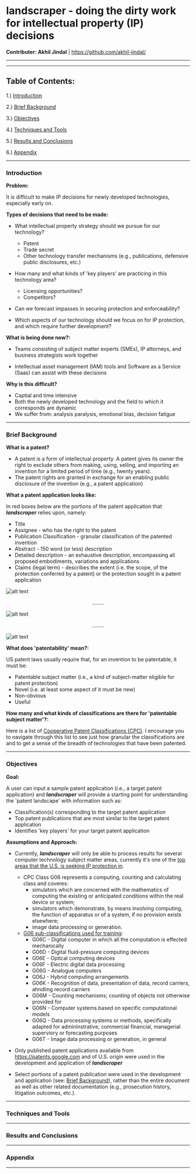 
# landscraper - doing the dirty work for intellectual property (IP) decisions

__Contributer: Akhil Jindal__ | https://github.com/akhil-jindal/

---
---
## Table of Contents:

1.) [Introduction](#introduction)

2.) [Brief Background](#background)

3.) [Objectives](#objectives)

4.) [Techniques and Tools](#techniques)

5.) [Results and Conclusions](#results)

6.) [Appendix](#appendix)

---

### Introduction <a name="introduction"></a>

__Problem:__ 

It is difficult to make IP decisions for newly developed technologies, especially early on.

__Types of decisions that need to be made:__

* What intellectual property strategy should we pursue for our technology?
  * Patent
  * Trade secret
  * Other technology transfer mechanisms (e.g., publications, defensive public disclosures, etc.)

* How many and what kinds of 'key players' are practicing in this technology area?
  * Licensing opportunities?
  * Competitors?
  
* Can we forecast impasses in securing protection and enforceability?

* Which aspects of our technology should we focus on for IP protection, and which require further development?

__What is being done now?:__

* Teams consisting of subject matter experts (SMEs), IP attorneys, and business strategists work together

* Intellectual asset management (IAM) tools and Software as a Service (Saas) can assist with these decisions

__Why is this difficult?__

* Captial and time intensive
* Both the newly developed technology and the field to which it corresponds are dynamic
* We suffer from: analysis paralysis, emotional bias, decision fatigue

---
### Brief Background <a name="background"></a>

__What is a patent?__

* A patent is a form of intellectual property. A patent gives its owner the right to exclude others from making, using, selling, and importing an invention for a limited period of time (e.g., twenty years).
* The patent rights are granted in exchange for an enabling public disclosure of the invention (e.g., a patent application)

__What a patent application looks like:__

In red boxes below are the portions of the patent application that ___landscraper___ relies upon, namely:
* Title
* Assignee - who has the right to the patent
* Publication Classification - granular classification of the patented invention
* Abstract - 150 word (or less) description
* Detailed description - an exhaustive description, encompassing all proposed embodiments, variations and applications
* Claims (legal term) - describes the extent (i.e. the scope, of the protection conferred by a patent) or the protection sought in a patent application

![alt text](patent_app_I.png)

<center> ........ </center> 

![alt text](patent_app_II.png)

<center> ........ </center> 

![alt text](patent_app_III.png)


__What does 'patentability' mean?:__

US patent laws usually require that, for an invention to be patentable, it must be:

* Patentable subject matter (i.e., a kind of subject-matter eligible for patent protection)
* Novel (i.e. at least some aspect of it must be new)
* Non-obvious
* Useful

__How many and what kinds of classifications are there for 'patentable subject matter'?:__

Here is a list of [Cooperative Patent Classifications (CPC)](https://www.uspto.gov/web/patents/classification/cpc/html/cpc.html).  I encourage you to navigate through this list to see just how granular the classifications are and to get a sense of the breadth of technologies that have been patented.


---
### Objectives <a name="objectives"></a>

__Goal:__

A user can input a sample patent application (i.e., a target patent application) and ___landscraper___ will provide a starting point for understanding the 'patent landscape' with information such as:
* Classification(s) corresponding to the target patent application
* Top patent publications that are most similar to the target patent application
* Identifies 'key players' for your target patent application

__Assumptions and Approach:__

* Currently, ___landscraper___ will only be able to process results for several computer technology subject matter areas, currently it's one of the [top areas that the U.S. is seeking IP protection in](https://www.wipo.int/edocs/infogdocs/en/ipfactsandfigures2018/).
  * CPC Class G06 represents a computing, counting and calculating class and coveres:
    * simulators which are concerned with the mathematics of computing the existing or anticipated conditions within the real device or system;
    * simulators which demonstrate, by means involving computing, the function of apparatus or of a system, if no provision exists elsewhere;
    * image data processing or generation.
  * [G06 sub-classifications used for training](https://www.uspto.gov/web/patents/classification/cpc/html/cpc-G.html#G06):
    * G06C - Digital computer in which all the computation is effected mechanically
    * G06D - Digital fluid-pressure computing devices
    * G06E - Optical computing devices
    * G06F - Electric digital data processing
    * G06G - Analogue computers
    * G06J - Hybrid computing arrangements
    * G06K - Recognition of data, presentation of data, record carriers, ahndling record carriers
    * G06M - Counting mechanisms; counting of objects not otherwise provided for
    * G06N - Computer systems based on specific computational models
    * G06Q - Data processing systems or methods, specifically adapted for admininstrative, commercial financial,  managerial superviory or forecasting purposes
    * G06T - Image data processing or generation, in general
* Only published patent applications available from https://patents.google.com and of U.S. origin were used in the development and application of ___landscraper___

* Select portions of a patent publication were used in the development and application (see: [Brief Background](#background)), rather than the entire document as well as other related documentation (e.g., prosecution history, litigation outcomes, etc.).

---

### Techniques and Tools <a name="techniques"></a>

---

### Results and Conclusions <a name="results"></a>

---

### Appendix <a name="results"></a>

---


```python

```
